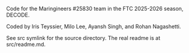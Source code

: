 Code for the Maringineers #25830 team in the FTC 2025-2026 season, DECODE.

Coded by Iris Teyssier, Milo Lee, Ayansh Singh, and Rohan Nagashetti.

See src symlink for the source directory. The real readme is at src/readme.md.
